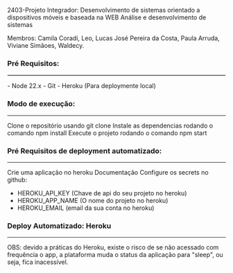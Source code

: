 2403-Projeto Integrador: Desenvolvimento de sistemas orientado a dispositivos móveis e baseada na WEB
Análise e desenvolvimento de sistemas

Membros: Camila Coradi, Leo, Lucas José Pereira da Costa, Paula Arruda, Viviane Simãoes, Waldecy.

### Pré Requisitos:
<hr style="border: 0.05px solid #ccc;" />
- Node 22.x
- Git
- Heroku (Para deploymente local)

### Modo de execução:
---
Clone o repositório usando git clone
Instale as dependencias rodando o comando npm install
Execute o projeto rodando o comando npm start

### Pré Requisitos de deployment automatizado:
---

Crie uma aplicação no heroku Documentação
Configure os secrets no github:
- HEROKU_API_KEY (Chave de api do seu projeto no heroku)
- HEROKU_APP_NAME (O nome do projeto no heroku)
- HEROKU_EMAIL (email da sua conta no heroku)

### Deploy Automatizado: Heroku
---
OBS: devido a práticas do Heroku, existe o risco de se não acessado com frequência o app, a plataforma muda o status da aplicação para "sleep", ou seja, fica inacessível.
